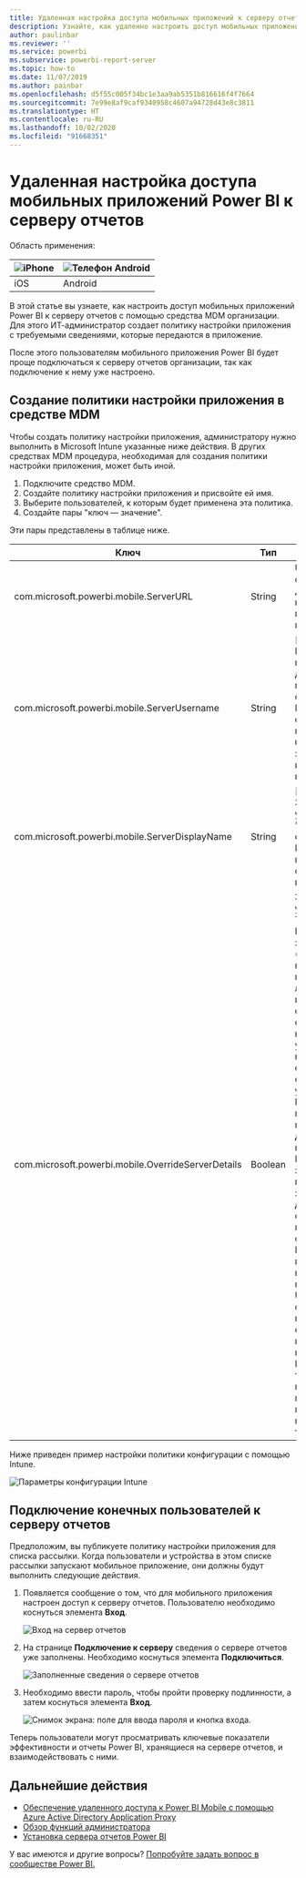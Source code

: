 ```yaml
---
title: Удаленная настройка доступа мобильных приложений к серверу отчетов
description: Узнайте, как удаленно настроить доступ мобильных приложений к серверу отчетов.
author: paulinbar
ms.reviewer: ''
ms.service: powerbi
ms.subservice: powerbi-report-server
ms.topic: how-to
ms.date: 11/07/2019
ms.author: painbar
ms.openlocfilehash: d5f55c005f34bc1e3aa9ab5351b816616f4f7664
ms.sourcegitcommit: 7e99e8af9caf9340958c4607a94728d43e8c3811
ms.translationtype: HT
ms.contentlocale: ru-RU
ms.lasthandoff: 10/02/2020
ms.locfileid: "91668351"
---
```

# <a name="configure-power-bi-mobile-app-access-to-report-server-remotely"></a>Удаленная настройка доступа мобильных приложений Power BI к серверу отчетов

Область применения:

| ![iPhone](./media/configure-powerbi-mobile-apps-remote/ios-logo-40-px.png) | ![Телефон Android](./media/configure-powerbi-mobile-apps-remote/android-logo-40-px.png) |
|:--- |:--- |
| iOS |Android |

В этой статье вы узнаете, как настроить доступ мобильных приложений Power BI к серверу отчетов с помощью средства MDM организации. Для этого ИТ-администратор создает политику настройки приложения с требуемыми сведениями, которые передаются в приложение. 

 После этого пользователям мобильного приложения Power BI будет проще подключаться к серверу отчетов организации, так как подключение к нему уже настроено. 

## <a name="create-the-app-configuration-policy-in-mdm-tool"></a>Создание политики настройки приложения в средстве MDM 

Чтобы создать политику настройки приложения, администратору нужно выполнить в Microsoft Intune указанные ниже действия. В других средствах MDM процедура, необходимая для создания политики настройки приложения, может быть иной. 

1. Подключите средство MDM. 
2. Создайте политику настройки приложения и присвойте ей имя. 
3. Выберите пользователей, к которым будет применена эта политика. 
4. Создайте пары "ключ — значение". 

Эти пары представлены в таблице ниже.

|Ключ  |Тип  |Описание  |
|---------|---------|---------|
| com.microsoft.powerbi.mobile.ServerURL | String | URL-адрес сервера отчетов <br> Должен начинаться с префикса http или https |
| com.microsoft.powerbi.mobile.ServerUsername | String | [необязательно] <br> Имя пользователя для подключения к серверу. <br> Если оно отсутствует, в приложении будет выведен запрос на ввод имени пользователя.| 
| com.microsoft.powerbi.mobile.ServerDisplayName | String | [необязательно] <br> Значение по умолчанию — "Сервер отчетов" <br> Понятное имя, представляющее сервер в приложении | 
| com.microsoft.powerbi.mobile.OverrideServerDetails | Boolean | Значение по умолчанию — True <br>Если задано значение True (Истина), этот параметр переопределяет любое уже имеющееся определение сервера отчетов на мобильном устройстве. Уже настроенные существующие серверы удаляются. <br> Кроме того, пользователь не может удалить данную конфигурацию. <br> Если задано значение False, передаваемые значения добавляются, но существующие параметры сохраняются. <br> Если в мобильном приложении уже настроен тот же URL-адрес сервера, приложение оставляет эту конфигурацию нетронутой. Приложение не требует, чтобы пользователь вновь проходил проверку подлинности на том же сервере. |

Ниже приведен пример настройки политики конфигурации с помощью Intune.

![Параметры конфигурации Intune](media/configure-powerbi-mobile-apps-remote/power-bi-ios-remote-configuration-settings.png)

## <a name="end-users-connecting-to-report-server"></a>Подключение конечных пользователей к серверу отчетов

 Предположим, вы публикуете политику настройки приложения для списка рассылки. Когда пользователи и устройства в этом списке рассылки запускают мобильное приложение, они должны будут выполнить следующие действия. 

1. Появляется сообщение о том, что для мобильного приложения настроен доступ к серверу отчетов. Пользователю необходимо коснуться элемента **Вход**.

    ![Вход на сервер отчетов](media/configure-powerbi-mobile-apps-remote/power-bi-config-server-sign-in.png)

2.  На странице **Подключение к серверу** сведения о сервере отчетов уже заполнены. Необходимо коснуться элемента **Подключиться**.

    ![Заполненные сведения о сервере отчетов](media/configure-powerbi-mobile-apps-remote/power-bi-ios-remote-configure-connect-server.png)

3. Необходимо ввести пароль, чтобы пройти проверку подлинности, а затем коснуться элемента **Вход**. 

    ![Снимок экрана: поле для ввода пароля и кнопка входа.](media/configure-powerbi-mobile-apps-remote/power-bi-config-server-address.png)

Теперь пользователи могут просматривать ключевые показатели эффективности и отчеты Power BI, хранящиеся на сервере отчетов, и взаимодействовать с ними.

## <a name="next-steps"></a>Дальнейшие действия

- [Обеспечение удаленного доступа к Power BI Mobile с помощью Azure Active Directory Application Proxy](/azure/active-directory/manage-apps/application-proxy-integrate-with-power-bi)
- [Обзор функций администратора](admin-handbook-overview.md)  
- [Установка сервера отчетов Power BI](install-report-server.md)  

У вас имеются и другие вопросы? [Попробуйте задать вопрос в сообществе Power BI.](https://community.powerbi.com/)